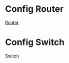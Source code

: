 # Config Router 
[Router](https://raw.githubusercontent.com/habibakhyar/habibakhyar.github.io/main/router.txt)

# Config Switch
[Switch](https://raw.githubusercontent.com/habibakhyar/habibakhyar.github.io/main/switch.txt)
